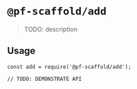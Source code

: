# `@pf-scaffold/add`

> TODO: description

## Usage

```
const add = require('@pf-scaffold/add');

// TODO: DEMONSTRATE API
```
